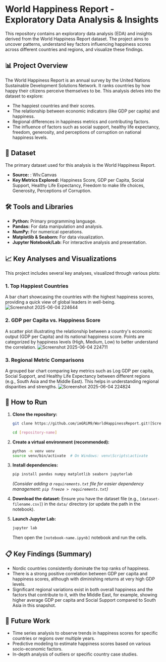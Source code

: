 # World Happiness Report - Exploratory Data Analysis & Insights

This repository contains an exploratory data analysis (EDA) and insights derived from the World Happiness Report dataset. The project aims to uncover patterns, understand key factors influencing happiness scores across different countries and regions, and visualize these findings.

## 📊 Project Overview

The World Happiness Report is an annual survey by the United Nations Sustainable Development Solutions Network. It ranks countries by how happy their citizens perceive themselves to be. This analysis delves into the dataset to explore:

* The happiest countries and their scores.
* The relationship between economic indicators (like GDP per capita) and happiness.
* Regional differences in happiness metrics and contributing factors.
* The influence of factors such as social support, healthy life expectancy, freedom, generosity, and perceptions of corruption on national happiness levels.

## 💾 Dataset

The primary dataset used for this analysis is the World Happiness Report.
* **Source:** : Wlv.Canvas 
* **Key Metrics Explored:** Happiness Score, GDP per Capita, Social Support, Healthy Life Expectancy, Freedom to make life choices, Generosity, Perceptions of Corruption.

## 🛠️ Tools and Libraries

* **Python:** Primary programming language.
* **Pandas:** For data manipulation and analysis.
* **NumPy:** For numerical operations.
* **Matplotlib & Seaborn:** For data visualization.
* **Jupyter Notebook/Lab:** For interactive analysis and presentation.

## 📈 Key Analyses and Visualizations

This project includes several key analyses, visualized through various plots:

### 1. Top Happiest Countries
A bar chart showcasing the countries with the highest happiness scores, providing a quick view of global leaders in well-being.
![Screenshot 2025-06-04 224644](https://github.com/user-attachments/assets/07625c89-58a3-4182-bd78-dbfa7dd21428)

### 2. GDP per Capita vs. Happiness Score
A scatter plot illustrating the relationship between a country's economic output (GDP per Capita) and its national happiness score. Points are categorized by happiness levels (High, Medium, Low) to better understand the correlation.
![Screenshot 2025-06-04 224711](https://github.com/user-attachments/assets/cf34a624-4639-4408-a45f-06728a4c0617)


### 3. Regional Metric Comparisons
A grouped bar chart comparing key metrics such as Log GDP per capita, Social Support, and Healthy Life Expectancy between different regions (e.g., South Asia and the Middle East). This helps in understanding regional disparities and strengths.
![Screenshot 2025-06-04 224824](https://github.com/user-attachments/assets/e4e06006-fe7b-4d15-9c39-066f7ec4c47c)


## 🚀 How to Run

1.  **Clone the repository:**
    ```bash
    git clone https://github.com/imGRiM9/WorldHappinessReport.git![Screenshot 2025-06-04 224711](https://github.com/user-attachments/assets/69a76c36-c7bf-4865-9a42-4efb55bdbcd6)

    cd [repository-name]
    ```

2.  **Create a virtual environment (recommended):**
    ```bash
    python -m venv venv
    source venv/bin/activate  # On Windows: venv\Scripts\activate
    ```

3.  **Install dependencies:**
    ```bash
    pip install pandas numpy matplotlib seaborn jupyterlab
    ```
    *(Consider adding a `requirements.txt` file for easier dependency management: `pip freeze > requirements.txt`)*

4.  **Download the dataset:**
    Ensure you have the dataset file (e.g., `[dataset-filename.csv]`) in the `data/` directory (or update the path in the notebook).

5.  **Launch Jupyter Lab:**
    ```bash
    jupyter lab
    ```
    Then open the `[notebook-name.ipynb]` notebook and run the cells.

## 📋 Key Findings (Summary)

* Nordic countries consistently dominate the top ranks of happiness.
* There is a strong positive correlation between GDP per capita and happiness scores, although with diminishing returns at very high GDP levels.
* Significant regional variations exist in both overall happiness and the factors that contribute to it, with the Middle East, for example, showing higher average GDP per capita and Social Support compared to South Asia in this snapshot.

## 🌟 Future Work

* Time series analysis to observe trends in happiness scores for specific countries or regions over multiple years.
* Predictive modeling to estimate happiness scores based on various socio-economic factors.
* In-depth analysis of outliers or specific country case studies.

